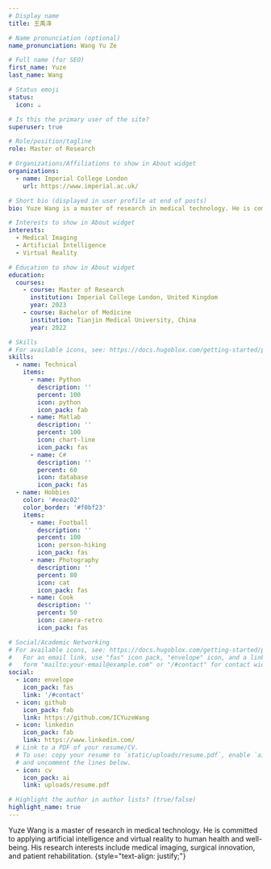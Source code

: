 ```yaml
---
# Display name
title: 王禹泽

# Name pronunciation (optional)
name_pronunciation: Wang Yu Ze

# Full name (for SEO)
first_name: Yuze
last_name: Wang

# Status emoji
status:
  icon: ☕️

# Is this the primary user of the site?
superuser: true

# Role/position/tagline
role: Master of Research

# Organizations/Affiliations to show in About widget
organizations:
  - name: Imperial College London
    url: https://www.imperial.ac.uk/

# Short bio (displayed in user profile at end of posts)
bio: Yuze Wang is a master of research in medical technology. He is committed to applying artificial intelligence and virtual reality to human health and well-being. His research interests include medical imaging, surgical innovation, and patient rehabilitation.

# Interests to show in About widget
interests:
  - Medical Imaging
  - Artificial Intelligence
  - Virtual Reality

# Education to show in About widget
education:
  courses:
    - course: Master of Research
      institution: Imperial College London, United Kingdom
      year: 2023
    - course: Bachelor of Medicine
      institution: Tianjin Medical University, China
      year: 2022

# Skills
# For available icons, see: https://docs.hugoblox.com/getting-started/page-builder/#icons
skills:
  - name: Technical
    items:
      - name: Python
        description: ''
        percent: 100
        icon: python
        icon_pack: fab
      - name: Matlab
        description: ''
        percent: 100
        icon: chart-line
        icon_pack: fas
      - name: C#
        description: ''
        percent: 60
        icon: database
        icon_pack: fas
  - name: Hobbies
    color: '#eeac02'
    color_border: '#f0bf23'
    items:
      - name: Football
        description: ''
        percent: 100
        icon: person-hiking
        icon_pack: fas
      - name: Photography
        description: ''
        percent: 80
        icon: cat
        icon_pack: fas
      - name: Cook
        description: ''
        percent: 50
        icon: camera-retro
        icon_pack: fas

# Social/Academic Networking
# For available icons, see: https://docs.hugoblox.com/getting-started/page-builder/#icons
#   For an email link, use "fas" icon pack, "envelope" icon, and a link in the
#   form "mailto:your-email@example.com" or "/#contact" for contact widget.
social:
  - icon: envelope
    icon_pack: fas
    link: '/#contact'
  - icon: github
    icon_pack: fab
    link: https://github.com/ICYuzeWang
  - icon: linkedin
    icon_pack: fab
    link: https://www.linkedin.com/
  # Link to a PDF of your resume/CV.
  # To use: copy your resume to `static/uploads/resume.pdf`, enable `ai` icons in `params.yaml`,
  # and uncomment the lines below.
  - icon: cv
    icon_pack: ai
    link: uploads/resume.pdf

# Highlight the author in author lists? (true/false)
highlight_name: true
---
```


Yuze Wang is a master of research in medical technology. He is committed to applying artificial intelligence and virtual reality to human health and well-being. His research interests include medical imaging, surgical innovation, and patient rehabilitation.
{style="text-align: justify;"}
